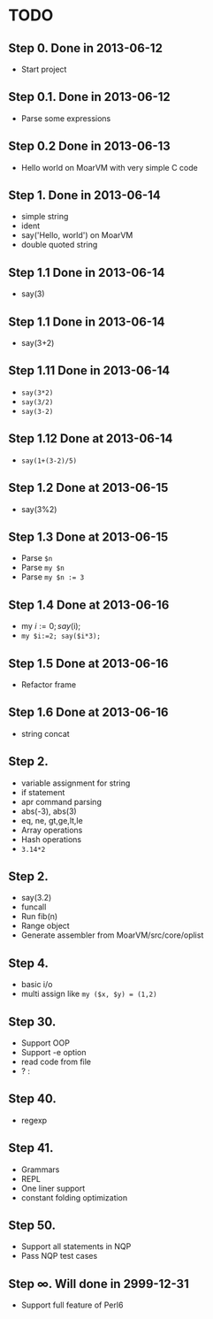 TODO
====

## Step 0. Done in 2013-06-12

 * Start project

## Step 0.1. Done in 2013-06-12

 * Parse some expressions

## Step 0.2  Done in 2013-06-13

 * Hello world on MoarVM with very simple C code

## Step 1.   Done in 2013-06-14

 * simple string
 * ident
 * say('Hello, world') on MoarVM
 * double quoted string

## Step 1.1 Done in 2013-06-14

 * say(3)

## Step 1.1 Done in 2013-06-14

 * say(3+2)

## Step 1.11 Done in 2013-06-14

 * `say(3*2)`
 * `say(3/2)`
 * `say(3-2)`

## Step 1.12 Done at 2013-06-14

 * `say(1+(3-2)/5)`

## Step 1.2 Done at 2013-06-15

 * say(3%2)

## Step 1.3 Done at 2013-06-15

 * Parse `$n`
 * Parse `my $n`
 * Parse `my $n := 3`

## Step 1.4 Done at 2013-06-16

 * my $i:=0; say($i);
 * `my $i:=2; say($i*3);`

## Step 1.5 Done at 2013-06-16

 * Refactor frame

## Step 1.6 Done at 2013-06-16

 * string concat

## Step 2.

 * variable assignment for string
 * if statement
 * apr command parsing
 * abs(-3), abs(3)
 * eq, ne, gt,ge,lt,le
 * Array operations
 * Hash operations
 * `3.14*2`

## Step 2.

 * say(3.2)
 * funcall
 * Run fib(n)
 * Range object
 * Generate assembler from MoarVM/src/core/oplist

## Step 4.

 * basic i/o
 * multi assign like `my ($x, $y) = (1,2)`

## Step 30.

 * Support OOP
 * Support -e option
 * read code from file
 * ? :

## Step 40.

 * regexp

## Step 41.

 * Grammars
 * REPL
 * One liner support
 * constant folding optimization

## Step 50.

 * Support all statements in NQP
 * Pass NQP test cases

## Step ∞. Will done in 2999-12-31

 * Support full feature of Perl6

